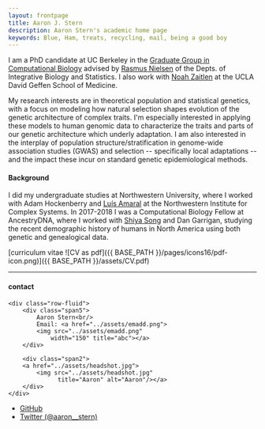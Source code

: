 ```yaml
---
layout: frontpage
title: Aaron J. Stern 
description: Aaron Stern's academic home page 
keywords: Blue, Ham, treats, recycling, mail, being a good boy
---
```

I am a PhD candidate at UC Berkeley in the <a href="https://ccb.berkeley.edu/academics/phd-in-computational-biology/">Graduate Group in Computational Biology</a> advised by <a href="http://www.nielsenlab.org/">Rasmus Nielsen</a> of the Depts. of Integrative Biology and Statistics. I also work with <a href="http://zaitlenlab.science/">Noah Zaitlen</a> at the UCLA David Geffen School of Medicine. 

My research interests are in theoretical population and statistical genetics, with a focus on modeling how natural selection shapes evolution of the genetic architecture of complex traits. I'm especially interested in applying these models to human genomic data to characterize the traits and parts of our genetic architecture which underly adaptation. I am also interested in the interplay of population structure/stratification in genome-wide association studies (GWAS) and selection -- specifically local adaptations -- and the impact these incur on standard genetic epidemiological methods.  

#### Background
I did my undergraduate studies at Northwestern University, where I worked with Adam Hockenberry and <a href="https://amaral.northwestern.edu/">Luís Amaral</a> at the Northwestern Institute for Complex Systems. In 2017-2018 I was a Computational Biology Fellow at AncestryDNA, where I worked with <a href="http://songsy.github.io/">Shiya Song</a> and Dan Garrigan, studying the recent demographic history of humans in North America using both genetic and genealogical data. 


[curriculum vitae ![CV as pdf]({{ BASE_PATH }}/pages/icons16/pdf-icon.png)]({{ BASE_PATH }}/assets/CV.pdf)<br/>


---


<div class="container">
<h4><a name="contact"></a>contact</h4>

    <div class="row-fluid">
        <div class="span5">
            Aaron Stern<br/>
            Email: <a href="../assets/emadd.png">
			<img src="../assets/emadd.png"
				width="150" title="abc"></a>
        </div>

        <div class="span2">
        <a href="../assets/headshot.jpg">
            <img src="../assets/headshot.jpg"
                  title="Aaron" alt="Aaron"/></a>
        </div>
    </div>
</div>

<div class="navbar">
  <div class="navbar-inner">
      <ul class="nav">
          <li><a href="https://github.com/35ajstern">GitHub</a></li>
          <li><a href="https://twitter.com/aaron__stern">Twitter (@aaron__stern)</a></li>
      </ul>
  </div>
</div>
